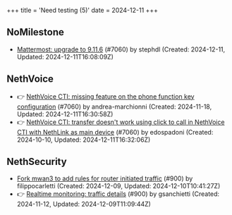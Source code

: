 +++
title = 'Need testing (5)'
date = 2024-12-11
+++

## NoMilestone
- [Mattermost: upgrade to 9.11.6](https://github.com/NethServer/dev/issues/7212) (#7060) by stephdl (Created: 2024-12-11, Updated: 2024-12-11T16:08:09Z)

## NethVoice
- :point_right: [NethVoice CTI: missing feature on the phone function key configuration](https://github.com/NethServer/dev/issues/7152) (#7060) by andrea-marchionni (Created: 2024-11-18, Updated: 2024-12-11T16:30:58Z)
- :point_right: [NethVoice CTI: transfer doesn't work using click to call in NethVoice CTI with  NethLink  as main device](https://github.com/NethServer/dev/issues/7060) (#7060) by edospadoni (Created: 2024-10-10, Updated: 2024-12-11T16:32:06Z)

## NethSecurity
- [Fork mwan3 to add rules for router initiated traffic](https://github.com/NethServer/nethsecurity/issues/963) (#900) by filippocarletti (Created: 2024-12-09, Updated: 2024-12-10T10:41:27Z)
- :point_right: [Realtime monitoring: traffic details](https://github.com/NethServer/nethsecurity/issues/900) (#900) by gsanchietti (Created: 2024-11-12, Updated: 2024-12-09T11:09:44Z)

